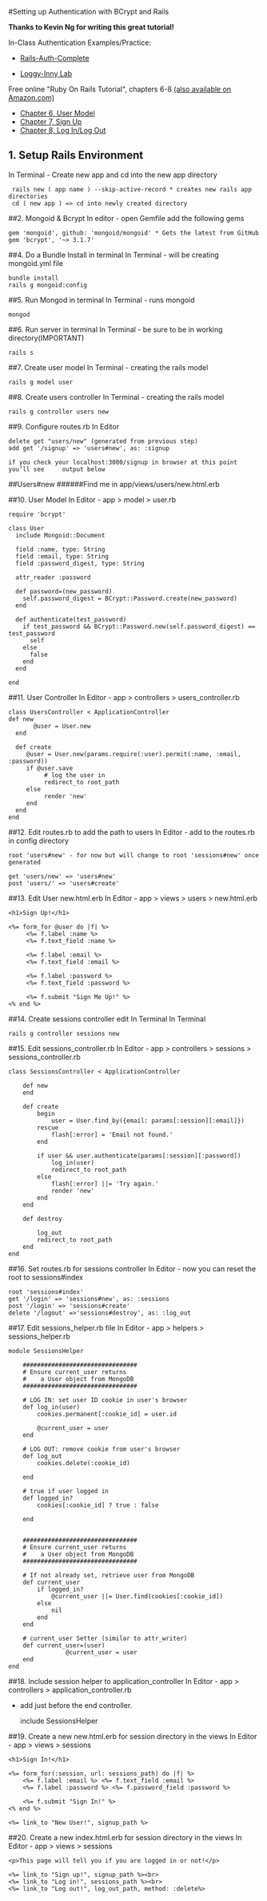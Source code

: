 #Setting up Authentication with BCrypt and Rails

**Thanks to Kevin Ng for writing this great tutorial!**

In-Class Authentication Examples/Practice:

+ [Rails-Auth-Complete](https://github.com/ga-students/WDI_LA_9/tree/master/05-week/rails-auth-complete)

+ [Loggy-Inny Lab](https://github.com/ga-students/WDI_LA_9/tree/master/05-week/loggy-inny-lab)

Free online "Ruby On Rails Tutorial", chapters 6-8 [(also available on Amazon.com)](http://www.amazon.com/Ruby-Rails-Tutorial-Addison-Wesley-Professional/dp/0321832051/)

* [Chapter 6, User Model](http://draft.railstutorial.org/book/modeling_users)
* [Chapter 7, Sign Up](http://draft.railstutorial.org/book/sign_up)
* [Chapter 8, Log In/Log Out](http://draft.railstutorial.org/book/log_in_log_out#cha-log_in_log_out)


## 1. Setup Rails Environment
In Terminal - Create new app and cd into the new app directory

	 rails new ( app name ) --skip-active-record * creates new rails app directories 
 	 cd ( new app ) => cd into newly created directory



##2. Mongoid & Bcrypt
In editor - open Gemfile add the following gems

	gem 'mongoid', github: 'mongoid/mongoid' * Gets the latest from GitHub
	gem 'bcrypt', '~> 3.1.7'


##4. Do a Bundle Install in terminal
In Terminal - will be creating mongoid.yml file

	bundle install
	rails g mongoid:config 


##5. Run Mongod in terminal
In Terminal - runs mongoid

	mongod

##6. Run server in terminal 
 In Terminal - be sure to be in working directory(IMPORTANT)

	rails s


##7. Create user model
In Terminal - creating the rails model

	rails g model user

##8. Create users controller
In Terminal - creating the rails model

	rails g controller users new

##9. Configure routes.rb
In Editor

	delete get "users/new" (generated from previous step)
	add get '/signup' => 'users#new', as: :signup
	
	if you check your localhost:3000/signup in browser at this point you’ll see 	output below		
>	
##Users#new
######Find me in app/views/users/new.html.erb 



##10. User Model 
In Editor - app > model > user.rb  



	require 'bcrypt'
	
	class User
	  include Mongoid::Document
	
	  field :name, type: String
	  field :email, type: String
	  field :password_digest, type: String
	
	  attr_reader :password
	
	  def password=(new_password)
	    self.password_digest = BCrypt::Password.create(new_password)
	  end
	
	  def authenticate(test_password)
	    if test_password && BCrypt::Password.new(self.password_digest) == test_password
	      self
	    else
	      false
	    end
	  end
	
	end




##11. User Controller 
In Editor - app > controllers > users_controller.rb  

	class UsersController < ApplicationController  
	def new
	       @user = User.new
	  end
	
	  def create
	     @user = User.new(params.require(:user).permit(:name, :email, :password))
	     if @user.save
	          # log the user in
	          redirect_to root_path
	     else
	          render 'new'
	     end
	  end
	end


##12. Edit routes.rb to add the path to users 
In Editor - add to the routes.rb in config directory

	root 'users#new' - for now but will change to root 'sessions#new' once generated

  	get 'users/new' => 'users#new'
  	post 'users/' => 'users#create'


##13. Edit User new.html.erb 
In Editor - app > views > users > new.html.erb

	<h1>Sign Up!</h1>

	<%= form_for @user do |f| %>
	     <%= f.label :name %>
	     <%= f.text_field :name %>
	
	     <%= f.label :email %>
	     <%= f.text_field :email %>
	
	     <%= f.label :password %>
	     <%= f.text_field :password %>
	
	     <%= f.submit "Sign Me Up!" %>
	<% end %>


##14. Create sessions controller edit In Terminal
In Terminal 	
	
	rails g controller sessions new


##15. Edit sessions_controller.rb
In Editor - app > controllers > sessions > sessions_controller.rb

	class SessionsController < ApplicationController
	
		def new
		end
	
		def create
			begin
				user = User.find_by({email: params[:session][:email]})
			rescue
				flash[:error] = 'Email not found.'			
			end
	
			if user && user.authenticate(params[:session][:password])
				log_in(user)
				redirect_to root_path
			else
				flash[:error] ||= 'Try again.'
				render 'new'
			end
		end
	
		def destroy
			
			log_out
			redirect_to root_path
		end
	end



##16. Set routes.rb for sessions controller
  In Editor - now you can reset the root to sessions#index
  
  	root 'sessions#index'
	get '/login' => 'sessions#new', as: :sessions
 	post '/login' => 'sessions#create' 	
	delete '/logout' =>'sessions#destroy', as: :log_out

##17. Edit sessions_helper.rb file
In Editor - app > helpers > sessions_helper.rb

	module SessionsHelper
	
		################################
		# Ensure current_user returns 
		#    a User object from MongoDB
		################################
	
		# LOG IN: set user ID cookie in user's browser
		def log_in(user)
			cookies.permanent[:cookie_id] = user.id
			
			@current_user = user
		end
	
		# LOG OUT: remove cookie from user's browser
		def log_out
			cookies.delete(:cookie_id)
	
		end
	
		# true if user logged in
		def logged_in?
			cookies[:cookie_id] ? true : false
			
		end
	
	
		################################
		# Ensure current_user returns 
		#    a User object from MongoDB
		################################
	
		# If not already set, retrieve user from MongoDB
		def current_user
			if logged_in?
				@current_user ||= User.find(cookies[:cookie_id])
			else
				nil
			end
		end
	
		# current_user Setter (similar to attr_writer)
		def current_user=(user)
					@current_user = user
		end
	end

##18. Include session helper to application_controller 
In Editor - app > controllers > application_controller.rb
- add just before the end controller.

	include SessionsHelper


##19. Create a new new.html.erb for session directory in the views
In Editor - app > views > sessions 

 
	<h1>Sign In!</h1>
	
	<%= form_for(:session, url: sessions_path) do |f| %>
		<%= f.label :email %> <%= f.text_field :email %>
		<%= f.label :password %> <%= f.password_field :password %>
	
		<%= f.submit "Sign In!" %>
	<% end %>
	
	<%= link_to "New User!", signup_path %>
	

##20. Create a new index.html.erb for session directory in the views
In Editor - app > views > sessions 
	
	<p>This page will tell you if you are logged in or not!</p>
	
	<%= link_to "Sign up!", signup_path %><br>
	<%= link_to "Log in!", sessions_path %><br>
	<%= link_to "Log out!", log_out_path, method: :delete%>
